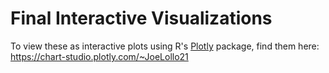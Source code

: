 # Final Interactive Visualizations
To view these as interactive plots using R's [Plotly](https://plotly.com/r/) package, find them here: https://chart-studio.plotly.com/~JoeLollo21
